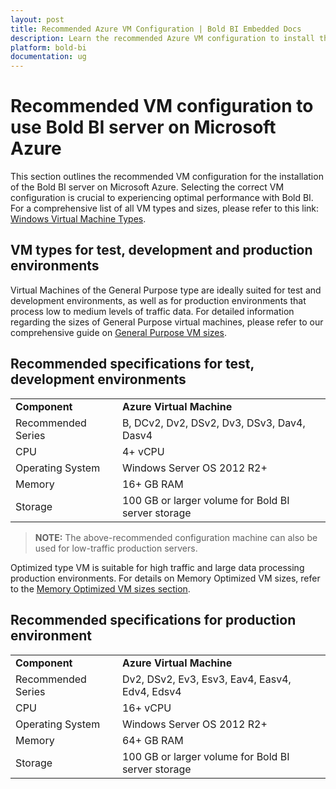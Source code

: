 ```yaml
---
layout: post
title: Recommended Azure VM Configuration | Bold BI Embedded Docs
description: Learn the recommended Azure VM configuration to install the Bold BI server in test, development and production environments for embedded use.
platform: bold-bi
documentation: ug
---
```


# Recommended VM configuration to use Bold BI server on Microsoft Azure

This section outlines the recommended VM configuration for the installation of the Bold BI server on Microsoft Azure. Selecting the correct VM configuration is crucial to experiencing optimal performance with Bold BI. For a comprehensive list of all VM types and sizes, please refer to this link: [Windows Virtual Machine Types](https://docs.microsoft.com/en-us/azure/virtual-machines/windows/sizes).

## VM types for test, development and production environments

Virtual Machines of the General Purpose type are ideally suited for test and development environments, as well as for production environments that process low to medium levels of traffic data. For detailed information regarding the sizes of General Purpose virtual machines, please refer to our comprehensive guide on [General Purpose VM sizes](https://docs.microsoft.com/en-us/azure/virtual-machines/sizes-general).

## Recommended specifications for test, development environments

<table>
 <tr>
    <td>
       <span style="font-weight:bold">Component</span>
    </td>
     <td>
        <span style="font-weight:bold">Azure Virtual Machine</span>
    </td>
 </tr>
 <tr>
 <td> Recommended Series </td>
 <td> B, DCv2, Dv2, DSv2, Dv3, DSv3, Dav4, Dasv4 </td>
 </tr>
 <tr>
 <td> CPU </td>
 <td> 4+ vCPU </td>
 </tr>
 <tr>
 <td> Operating System </td>
 <td>  Windows Server OS 2012 R2+ </td>
 </tr>
 <tr>
 <td> Memory </td>
 <td> 16+ GB RAM </td>
 </tr>
 <tr>
 <td> Storage </td>
 <td> 100 GB or larger volume for Bold BI server storage </td>
 </tr>
 </table>

 > **NOTE:**  The above-recommended configuration machine can also be used for low-traffic production servers. 

Optimized type VM is suitable for high traffic and large data processing production environments. For details on Memory Optimized VM sizes, refer to the [Memory Optimized VM sizes section](https://docs.microsoft.com/en-us/azure/virtual-machines/sizes-memory).

## Recommended specifications for production environment

<table>
 <tr>
    <td>
       <span style="font-weight:bold">Component</span>
    </td>
     <td>
        <span style="font-weight:bold">Azure Virtual Machine</span>
    </td>
 </tr>
 <tr>
 <td> Recommended Series </td>
 <td> Dv2, DSv2, Ev3, Esv3, Eav4, Easv4, Edv4, Edsv4 </td>
 </tr>
 <tr>
 <td> CPU </td>
 <td> 16+ vCPU </td>
 </tr>
 <tr>
 <td> Operating System </td>
 <td> Windows Server OS 2012 R2+ </td>
 </tr>
 <tr>
 <td> Memory </td>
 <td> 64+ GB RAM </td>
 </tr>
 <tr>
 <td> Storage </td>
 <td> 100 GB or larger volume for Bold BI server storage </td>
 </tr>
 </table>